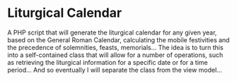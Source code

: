 # Liturgical Calendar
A PHP script that will generate the liturgical calendar for any given year, based on the General Roman Calendar, calculating the mobile festivities and the precedence of solemnities, feasts, memorials...
The idea is to turn this into a self-contained class that will allow for a number of operations, such as retrieving the liturgical information for a specific date or for a time period...
And so eventually I will separate the class from the view model...
